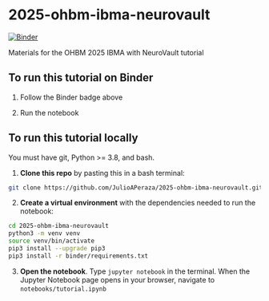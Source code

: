 # 2025-ohbm-ibma-neurovault

[![Binder](https://mybinder.org/badge_logo.svg)](https://mybinder.org/v2/gh/neurostuff/2025-ohbm-ibma-neurovault/main?urlpath=lab/tree/notebooks/tutorial.ipynb)

Materials for the OHBM 2025 IBMA with NeuroVault tutorial

## To run this tutorial on Binder

1. Follow the Binder badge above

2. Run the notebook

## To run this tutorial locally

You must have git, Python >= 3.8, and bash.

1. **Clone this repo** by pasting this in a bash terminal:

```bash
git clone https://github.com/JulioAPeraza/2025-ohbm-ibma-neurovault.git
```

2. **Create a virtual environment** with the dependencies needed to run the notebook:

```bash
cd 2025-ohbm-ibma-neurovault
python3 -m venv venv
source venv/bin/activate
pip3 install --upgrade pip3
pip3 install -r binder/requirements.txt
```

3. **Open the notebook**. Type `jupyter notebook` in the terminal. When the Jupyter Notebook page opens in your browser, navigate to `notebooks/tutorial.ipynb`
